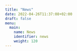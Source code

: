 ```yaml
---
title: "News"
date: 2022-04-26T11:37:08+02:00
draft: false
menu: 
  main:
    name: News
    identifier: news
    weight: 120
---
```



